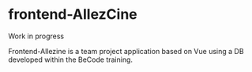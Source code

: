 # frontend-AllezCine  
Work in progress

Frontend-Allezine is a team project application based on Vue using a DB developed within the BeCode training.
